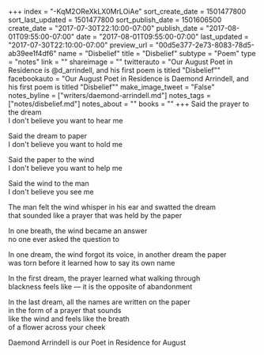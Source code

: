 +++
index = "-KqM2OReXkLX0MrLOiAe"
sort_create_date = 1501477800
sort_last_updated = 1501477800
sort_publish_date = 1501606500
create_date = "2017-07-30T22:10:00-07:00"
publish_date = "2017-08-01T09:55:00-07:00"
date = "2017-08-01T09:55:00-07:00"
last_updated = "2017-07-30T22:10:00-07:00"
preview_url = "00d5e377-2e73-8083-78d5-ab39ee1f4df6"
name = "Disbelief"
title = "Disbelief"
subtype = "Poem"
type = "notes"
link = ""
shareimage = ""
twitterauto = "Our August Poet in Residence is  @d_arrindell, and his first poem is titled \"Disbelief\""
facebookauto = "Our August Poet in Residence is  Daemond Arrindell, and his first poem is titled \"Disbelief\""
make_image_tweet = "False"
notes_byline = ["writers/daemond-arrindell.md"]
notes_tags = ["notes/disbelief.md"]
notes_about = ""
books = ""
+++
Said the prayer to the dream<br>
I don't believe you want to hear me

Said the dream to paper<br>
I don't believe you want to hold me

Said the paper to the wind<br>
I don't believe you want to help me

Said the wind to the man<br>
I don't believe you see me

The man felt the wind whisper in his ear and swatted the dream <br>
that sounded like a prayer that was held by the paper

In one breath, the wind became an answer<br>
no one ever asked the question to

In one dream, the wind forgot its voice, in another dream the paper<br>
was torn before it learned how to say its own name

In the first dream, the prayer learned what walking through<br>
blackness feels like &mdash; it is the opposite of abandonment

In the last dream, all the names are written on the paper<br>
in the form of a prayer that sounds<br>
like the wind and feels like the breath<br>
of a flower across your cheek

<p class="poem-footer">Daemond Arrindell is our Poet in Residence for August</p>